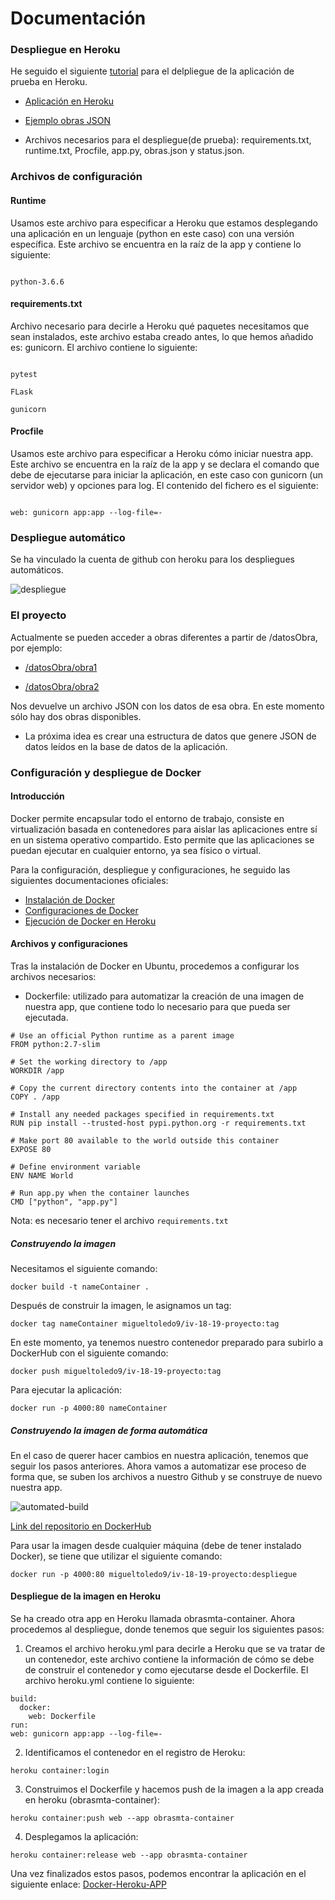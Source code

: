 
  

# Documentación

  

  

### Despliegue en Heroku

  

  

He seguido el siguiente [tutorial](https://github.com/datademofun/heroku-basic-flask) para el delpliegue de la aplicación de prueba en Heroku.

  

  

-  [Aplicación en Heroku](https://obrasmta.herokuapp.com/)

  

-  [Ejemplo obras JSON](https://obrasmta.herokuapp.com/datosObras/obra1)

  
  

- Archivos necesarios para el despliegue(de prueba): requirements.txt, runtime.txt, Procfile, app.py, obras.json y status.json.

  

  

### Archivos de configuración

#### Runtime

Usamos este archivo para especificar a Heroku que estamos desplegando una aplicación en un lenguaje (python en este caso) con una versión específica. Este archivo se encuentra en la raíz de la app y contiene lo siguiente:

```

python-3.6.6

```

#### requirements.txt

Archivo necesario para decirle a Heroku qué paquetes necesitamos que sean instalados, este archivo estaba creado antes, lo que hemos añadido es: gunicorn. El archivo contiene lo siguiente:

```

pytest

FLask

gunicorn

```

#### Procfile

Usamos este archivo para especificar a Heroku cómo iniciar nuestra app. Este archivo se encuentra en la raíz de la app y se declara el comando que debe de ejecutarse para iniciar la aplicación, en este caso con gunicorn (un servidor web) y opciones para log. El contenido del fichero es el siguiente:

```

web: gunicorn app:app --log-file=-

```

### Despliegue automático

  

Se ha vinculado la cuenta de github con heroku para los despliegues automáticos.

![despliegue](https://i.imgur.com/8mbUB1w.png)

  

### El proyecto

Actualmente se pueden acceder a obras diferentes a partir de /datosObra, por ejemplo:

  

-  [/datosObra/obra1](https://obrasmta.herokuapp.com/datosObras/obra1)

-  [/datosObra/obra2](https://obrasmta.herokuapp.com/datosObras/obra2)

  

Nos devuelve un archivo JSON con los datos de esa obra. En este momento sólo hay dos obras disponibles.

  

- La próxima idea es crear una estructura de datos que genere JSON de datos leídos en la base de datos de la aplicación.

### Configuración y despliegue de Docker
#### Introducción
Docker permite encapsular todo el entorno de trabajo, consiste en virtualización basada en contenedores
para aislar las aplicaciones entre sí en un sistema operativo compartido. Esto permite que las aplicaciones
se puedan ejecutar en cualquier entorno, ya sea físico o virtual.

Para la configuración, despliegue y configuraciones, he seguido las siguientes documentaciones oficiales:

-  [Instalación de Docker](https://www.digitalocean.com/community/tutorials/how-to-install-and-use-docker-on-ubuntu-18-04) 
- [Configuraciones de Docker](https://docs.docker.com/get-started/part2/#dockerfile)
- [Ejecución de Docker en Heroku](https://medium.com/travis-on-docker/how-to-run-dockerized-apps-on-heroku-and-its-pretty-great-76e07e610e22)

#### Archivos y configuraciones
Tras la instalación de Docker en Ubuntu, procedemos a configurar los archivos necesarios:

- Dockerfile: utilizado para automatizar la creación de una imagen de nuestra app, que contiene todo lo necesario para que pueda ser ejecutada.
```
# Use an official Python runtime as a parent image
FROM python:2.7-slim

# Set the working directory to /app
WORKDIR /app

# Copy the current directory contents into the container at /app
COPY . /app

# Install any needed packages specified in requirements.txt
RUN pip install --trusted-host pypi.python.org -r requirements.txt

# Make port 80 available to the world outside this container
EXPOSE 80

# Define environment variable
ENV NAME World

# Run app.py when the container launches
CMD ["python", "app.py"]
```
Nota: es necesario tener el archivo `requirements.txt` 
##### Construyendo la imagen
Necesitamos el siguiente comando:
```
docker build -t nameContainer .
```
Después de construir la imagen, le asignamos un tag:
```
docker tag nameContainer migueltoledo9/iv-18-19-proyecto:tag
```
En este momento, ya tenemos nuestro contenedor preparado para subirlo a DockerHub con el siguiente comando:
```
docker push migueltoledo9/iv-18-19-proyecto:tag
```
Para ejecutar la aplicación:
```
docker run -p 4000:80 nameContainer
```

##### Construyendo la imagen de forma automática
En el caso de querer hacer cambios en nuestra aplicación, tenemos que seguir los pasos anteriores. Ahora vamos a automatizar ese proceso de forma que, se suben los archivos a nuestro Github y se construye de nuevo nuestra app.

![automated-build](https://i.imgur.com/covCsq5.png)

[Link del repositorio en DockerHub](https://hub.docker.com/r/migueltoledo9/iv-18-19-proyecto/)

Para usar la imagen desde cualquier máquina (debe de tener instalado Docker), se tiene que utilizar el siguiente comando:
```
docker run -p 4000:80 migueltoledo9/iv-18-19-proyecto:despliegue
```
#### Despliegue de la imagen en Heroku
Se ha creado otra app en Heroku llamada obrasmta-container. Ahora procedemos al despliegue, donde tenemos que seguir los siguientes pasos:

1. Creamos el archivo heroku.yml para decirle a Heroku que se va tratar de un contenedor, este archivo contiene la información de cómo se debe de construir el contenedor y como ejecutarse desde el Dockerfile.
El archivo heroku.yml contiene lo siguiente:
```
build:
  docker:
    web: Dockerfile
run:
web: gunicorn app:app --log-file=-
```
2. Identificamos el contenedor en el registro de Heroku:
```
heroku container:login
```
3. Construimos el Dockerfile y hacemos push de la imagen a la app creada en heroku (obrasmta-container):
```
heroku container:push web --app obrasmta-container
```
4. Desplegamos la aplicación:
```
heroku container:release web --app obrasmta-container
```
Una vez finalizados estos pasos, podemos encontrar la aplicación en el siguiente enlace: [Docker-Heroku-APP](https://obrasmta-container.herokuapp.com/)